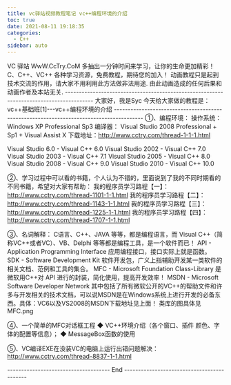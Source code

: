 ```yaml
---
title: vc驿站视频教程笔记 vc++编程环境的介绍
toc: true
date: 2021-08-11 19:18:35
categories:
  - C++
sidebar: auto
---
```


VC 驿站
WwW.CcTry.CoM
多抽出一分钟时间来学习，让你的生命更加精彩！
C、C++、VC++ 各种学习资源，免费教程，期待您的加入！
动画教程只是起到技术交流的作用，请大家不用利用此方法做非法用途.
由此动画造成的任何后果和动画作者及本站无关.
\----------------------------------------------------------------------------------------
大家好，我是Syc
今天给大家做的教程是：
vc++基础班[1]---vc++编程环境的介绍
\----------------------------------------------------------------------------------------
①、编程环境：
操作系统：Windows XP Professional Sp3
编译器：
Visual Studio 2008 Professional + Sp1 + Visual Assist X
下载地址：http://www.cctry.com/thread-1-1-1.html

Visual Studio 6.0 - Visual C++ 6.0
Visual Studio 2002 - Visual C++ 7.0
Visual Studio 2003 - Visual C++ 7.1
Visual Studio 2005 - Visual C++ 8.0
Visual Studio 2008 - Visual C++ 9.0
Visual Studio 2010 - Visual C++ 10.0

②、学习过程中可以看的书籍，个人认为不错的，里面说到了我的不同时期看的不同书籍，希望对大家有帮助：
我的程序员学习路程【一】：http://www.cctry.com/thread-1101-1-1.html
我的程序员学习路程【二】：http://www.cctry.com/thread-1143-1-1.html
我的程序员学习路程【三】：http://www.cctry.com/thread-1225-1-1.html
我的程序员学习路程【四】：http://www.cctry.com/thread-1707-1-1.html

③、名词解释：
C语言、C++、JAVA 等等，都是编程语言，而 Visual C++（简称VC++或者VC）、VB、Delphi 等等都是编程工具，是一个软件而已！
API - Application Programming Interface 应用编程接口，接口实际上就是函数。
SDK - Software Development Kit 软件开发包，广义上指辅助开发某一类软件的相关文档、范例和工具的集合。
MFC - Microsoft Foundation Class-Library 是微软用C++对 API 进行的封装，简化使用，提高开发效率！
MSDN - Microsoft Software Developer Network 其中包括了所有微软公开的VC++的帮助文件和许多与开发相关的技术文档，可以说MSDN是在Windows系统上进行开发的必备东西。具体：VC6以及VS2008的MSDN下载地址见上面！
类库的图具体见MFC.png

④、一个简单的MFC对话框工程
◆ VC++环境介绍（各个窗口、插件 颜色、字体的配置等信息）；
◆ MessageBox函数的使用

⑤、VC编译EXE在没装VC的电脑上运行出错问题解决：http://www.cctry.com/thread-8837-1-1.html

------------------------------------- End -------------------------------------------
